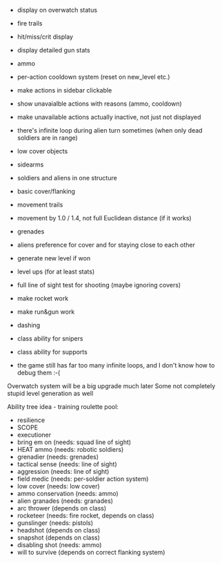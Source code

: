 * display on overwatch status
* fire trails
* hit/miss/crit display

* display detailed gun stats
* ammo
* per-action cooldown system (reset on new_level etc.)
* make actions in sidebar clickable
* show unavaialble actions with reasons (ammo, cooldown)
* make unavailable actions actually inactive, not just not displayed

* there's infinite loop during alien turn sometimes (when only dead soldiers are in range)

* low cover objects
* sidearms
* soldiers and aliens in one structure
* basic cover/flanking
* movement trails
* movement by 1.0 / 1.4, not full Euclidean distance (if it works)
* grenades
* aliens preference for cover and for staying close to each other
* generate new level if won
* level ups (for at least stats)
* full line of sight test for shooting (maybe ignoring covers)
* make rocket work
* make run&gun work
* dashing
* class ability for snipers
* class ability for supports
* the game still has far too many infinite loops, and I don't know how to debug them :-(

Overwatch system will be a big upgrade much later
Some not completely stupid level generation as well

Ability tree idea - training roulette pool:
* resilience
* SCOPE
* executioner
* bring em on (needs: squad line of sight)
* HEAT ammo (needs: robotic soldiers)
* grenadier (needs: grenades)
* tactical sense (needs: line of sight)
* aggression (needs: line of sight)
* field medic (needs: per-soldier action system)
* low cover (needs: low cover)
* ammo conservation (needs: ammo)
* alien granades (needs: granades)
* arc thrower (depends on class)
* rocketeer (needs: fire rocket, depends on class)
* gunslinger (needs: pistols)
* headshot (depends on class)
* snapshot (depends on class)
* disabling shot (needs: ammo)
* will to survive (depends on correct flanking system)
